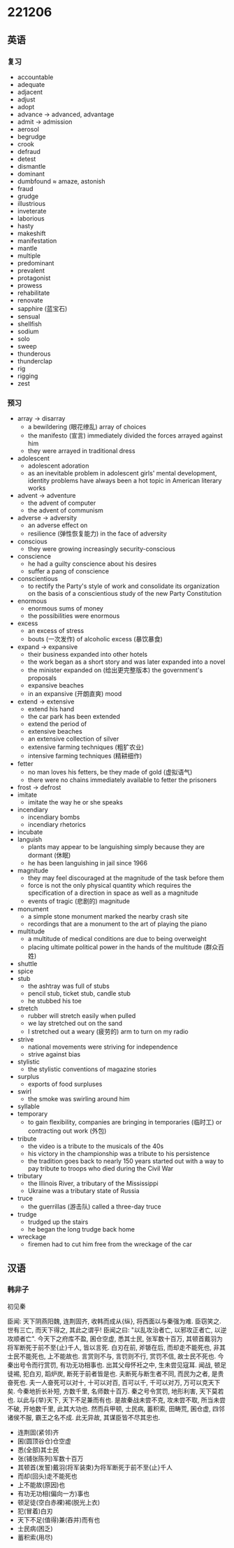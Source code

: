 # 221206

## 英语

### 复习

- accountable
- adequate
- adjacent
- adjust
- adopt
- advance &rarr; advanced, advantage
- admit &rarr; admission
- aerosol
- begrudge
- crook
- defraud
- detest
- dismantle
- dominant
- dumbfound &asymp; amaze, astonish
- fraud
- grudge
- illustrious
- inveterate
- laborious
- hasty
- makeshift
- manifestation
- mantle
- multiple
- predominant
- prevalent
- protagonist
- prowess
- rehabilitate
- renovate
- sapphire (蓝宝石)
- sensual
- shellfish
- sodium
- solo
- sweep
- thunderous
- thunderclap
- rig
- rigging
- zest

### 预习

- array &rarr; disarray
  - a bewildering (眼花缭乱) array of choices
  - the manifesto (宣言) immediately divided the forces arrayed against him
  - they were arrayed in traditional dress
- adolescent
  - adolescent adoration
  - as an inevitable problem in adolescent girls' mental development, identity problems have always been a hot topic in American literary works
- advent &rarr; adventure
  - the advent of computer
  - the advent of communism
- adverse &rarr; adversity
  - an adverse effect on
  - resilience (弹性恢复能力) in the face of adversity
- conscious
  - they were growing increasingly security-conscious
- conscience
  - he had a guilty conscience about his desires
  - suffer a pang of conscience
- conscientious
  - to rectify the Party's style of work and consolidate its organization on the basis of a conscientious study of the new Party Constitution
- enormous
  - enormous sums of money
  - the possibilities were enormous
- excess
  - an excess of stress
  - bouts (一次发作) of alcoholic excess (暴饮暴食)
- expand &rarr; expansive
  - their business expanded into other hotels
  - the work began as a short story and was later expanded into a novel
  - the minister expanded on (给出更完整版本) the government's proposals
  - expansive beaches
  - in an expansive (开朗直爽) mood
- extend &rarr; extensive
  - extend his hand
  - the car park has been extended
  - extend the period of
  - extensive beaches
  - an extensive collection of silver
  - extensive farming techniques (粗犷农业)
  - intensive farming techniques (精耕细作)
- fetter
  - no man loves his fetters, be they made of gold (虚拟语气)
  - there were no chains immediately available to fetter the prisoners
- frost &rarr; defrost
- imitate
  - imitate the way he or she speaks
- incendiary
  - incendiary bombs
  - incendiary rhetorics
- incubate
- languish
  - plants may appear to be languishing simply because they are dormant (休眠)
  - he has been languishing in jail since 1966
- magnitude
  - they may feel discouraged at the magnitude of the task before them
  - force is not the only physical quantity which requires the specification of a direction in space as well as a magnitude
  - events of tragic (悲剧的) magnitude
- monument
  - a simple stone monument marked the nearby crash site
  - recordings that are a monument to the art of playing the piano
- multitude
  - a multitude of medical conditions are due to being overweight
  - placing ultimate political power in the hands of the multitude (群众百姓)
- shuttle
- spice
- stub
  - the ashtray was full of stubs
  - pencil stub, ticket stub, candle stub
  - he stubbed his toe
- stretch
  - rubber will stretch easily when pulled
  - we lay stretched out on the sand
  - I stretched out a weary (疲劳的) arm to turn on my radio
- strive
  - national movements were striving for independence
  - strive against bias
- stylistic
  - the stylistic conventions of magazine stories
- surplus
  - exports of food surpluses
- swirl
  - the smoke was swirling around him
- syllable
- temporary
  - to gain flexibility, companies are bringing in temporaries (临时工) or contracting out work (外包)
- tribute
  - the video is a tribute to the musicals of the 40s
  - his victory in the championship was a tribute to his persistence
  - the tradition goes back to nearly 150 years started out with a way to pay tribute to troops who died during the Civil War
- tributary
  - the Illinois River, a tributary of the Mississippi
  - Ukraine was a tributary state of Russia
- truce
  - the guerrillas (游击队) called a three-day truce
- trudge
  - trudged up the stairs
  - he began the long trudge back home
- wreckage
  - firemen had to cut him free from the wreckage of the car

## 汉语

### 韩非子

初见秦

臣闻: 天下阴燕阳魏, 连荆固齐, 收韩而成从{纵}, 将西面以与秦强为难. 臣窃笑之. 世有三亡, 而天下得之, 其此之谓乎! 臣闻之曰: "以乱攻治者亡, 以邪攻正者亡, 以逆攻顺者亡". 今天下之府库不盈, 囷仓空虚, 悉其士民, 张军数十百万, 其顿首戴羽为将军断死于前不至{止}千人, 皆以言死. 白刃在前, 斧锧在后, 而却走不能死也, 非其士民不能死也, 上不能故也. 言赏则不与, 言罚则不行, 赏罚不信, 故士民不死也. 今秦出号令而行赏罚, 有功无功相事也. 出其父母怀衽之中, 生未尝见寇耳. 闻战, 顿足徒裼, 犯白刃, 蹈炉炭, 断死于前者皆是也. 夫断死与断生者不同, 而民为之者, 是贵奋死也. 夫一人奋死可以对十, 十可以对百, 百可以千, 千可以对万, 万可以克天下矣. 今秦地折长补短, 方数千里, 名师数十百万. 秦之号令赏罚, 地形利害, 天下莫若也. 以此与{举}天下, 天下不足兼而有也. 是故秦战未尝不克, 攻未尝不取, 所当未尝不破, 开地数千里, 此其大功也. 然而兵甲顿, 士民病, 蓄积索, 田畴荒, 囷仓虚, 四邻诸侯不服, 霸王之名不成. 此无异故, 其谋臣皆不尽其忠也.

- 连荆固(紧邻)齐
- 囷(圆顶谷仓)仓空虚
- 悉(全部)其士民
- 张(铺张陈列)军数十百万
- 其顿首(发誓)戴羽(将军装束)为将军断死于前不至{止}千人
- 而却(回头)走不能死也
- 上不能故(原因)也
- 有功无功相(偏向一方)事也
- 顿足徒(空白赤裸)裼(脱光上衣)
- 犯(冒着)白刃
- 天下不足(值得)兼(吞并)而有也
- 士民病(困乏)
- 蓄积索(用尽)
